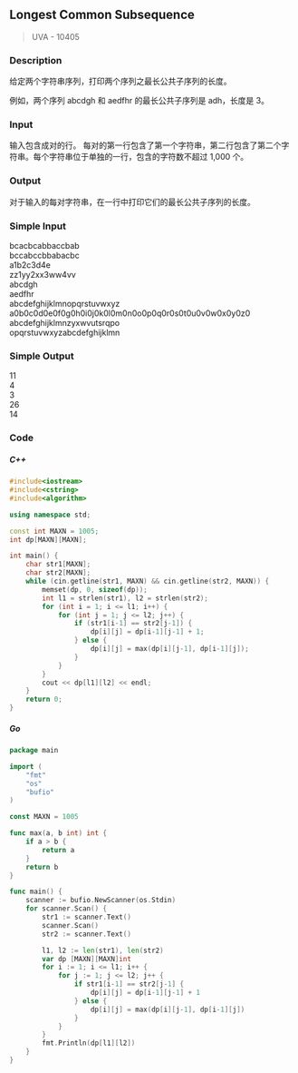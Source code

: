 ## Longest Common Subsequence 
> UVA - 10405

### Description
给定两个字符串序列，打印两个序列之最长公共子序列的长度。

例如，两个序列 abcdgh 和 aedfhr 的最长公共子序列是 adh，长度是 3。

### Input
输入包含成对的行。 每对的第一行包含了第一个字符串，第二行包含了第二个字符串。每个字符串位于单独的一行，包含的字符数不超过 1,000 个。

### Output
对于输入的每对字符串，在一行中打印它们的最长公共子序列的长度。

### Simple Input
bcacbcabbaccbab  
bccabccbbabacbc  
a1b2c3d4e  
zz1yy2xx3ww4vv  
abcdgh  
aedfhr  
abcdefghijklmnopqrstuvwxyz  
a0b0c0d0e0f0g0h0i0j0k0l0m0n0o0p0q0r0s0t0u0v0w0x0y0z0  
abcdefghijklmnzyxwvutsrqpo  
opqrstuvwxyzabcdefghijklmn  

### Simple Output
11  
4  
3  
26  
14  

### Code
##### C++
```cpp
#include<iostream>
#include<cstring>
#include<algorithm>

using namespace std;

const int MAXN = 1005;
int dp[MAXN][MAXN];

int main() {
    char str1[MAXN];
    char str2[MAXN];
    while (cin.getline(str1, MAXN) && cin.getline(str2, MAXN)) {
        memset(dp, 0, sizeof(dp));
        int l1 = strlen(str1), l2 = strlen(str2);
        for (int i = 1; i <= l1; i++) {
            for (int j = 1; j <= l2; j++) {
                if (str1[i-1] == str2[j-1]) {
                    dp[i][j] = dp[i-1][j-1] + 1;
                } else {
                    dp[i][j] = max(dp[i][j-1], dp[i-1][j]);
                }
            }
        }
        cout << dp[l1][l2] << endl;
    }
    return 0;
}
```

##### Go
```go
package main

import (
    "fmt"
    "os"
    "bufio"
)

const MAXN = 1005

func max(a, b int) int {
    if a > b {
        return a
    }
    return b
}

func main() {
    scanner := bufio.NewScanner(os.Stdin)
    for scanner.Scan() {
        str1 := scanner.Text()
        scanner.Scan()
        str2 := scanner.Text()

        l1, l2 := len(str1), len(str2)
        var dp [MAXN][MAXN]int
        for i := 1; i <= l1; i++ {
            for j := 1; j <= l2; j++ {
                if str1[i-1] == str2[j-1] {
                    dp[i][j] = dp[i-1][j-1] + 1
                } else {
                    dp[i][j] = max(dp[i][j-1], dp[i-1][j])
                }
            }
        }
        fmt.Println(dp[l1][l2])
    }
}
```